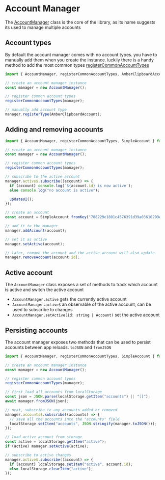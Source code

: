 # Account Manager

The [AccountManager](https://hzrd149.github.io/applesauce/typedoc/classes/applesauce-accounts.AccountManager.html) class is the core of the library, as its name suggests its used to manage multiple accounts

## Account types

By default the account manager comes with no account types. you have to manually add them when you create the instance. luckily there is a handy method to add the most common types [registerCommonAccountTypes](https://hzrd149.github.io/applesauce/typedoc/classes/applesauce-accounts.registerCommonAccountTypes.html)

```ts
import { AccountManager, registerCommonAccountTypes, AmberClipboardAccount } from "applesauce-accounts";

// create an account manager instance
const manager = new AccountManager();

// register common account types
registerCommonAccountTypes(manager);

// manually add account type
manager.registerType(AmberClipboardAccount);
```

## Adding and removing accounts

```ts
import { AccountManager, registerCommonAccountTypes, SimpleAccount } from "applesauce-accounts";

// create an account manager instance
const manager = new AccountManager();

// register common account types
registerCommonAccountTypes(manager);

// subscribe to the active account
manager.active$.subscribe((account) => {
  if (account) console.log(`${account.id} is now active`);
  else console.log("no account is active");

  updateUI();
});

// create an account
const account = SimpleAccount.fromKey("788229e1801c4576391d39a03610293ea7e6645c9d39aca54c62fc6d71cbc385");

// add it to the manager
manager.addAccount(account);

// set it as active
manager.setActive(account);

// later, remove the account and the active account will also update
manager.removeAccount(account.id);
```

## Active account

The `AccountManager` class exposes a set of methods to track which account is active and switch the active account

- `AccountManager.active` gets the currently active account
- `AccountManager.active$` an observable of the active account, can be used to subscribe to changes
- `AccountManager.setActive(id: string | Account)` set the active account

## Persisting accounts

The account manager exposes two methods that can be used to persist accounts between app reloads. `toJSON` and `fromJSON`

```ts
import { AccountManager, registerCommonAccountTypes, SimpleAccount } from "applesauce-accounts";

// create an account manager instance
const manager = new AccountManager();

// register common account types
registerCommonAccountTypes(manager);

// first load all accounts from localStorage
const json = JSON.parse(localStorage.getItem("accounts") || "[]");
await manager.fromJSON(json);

// next, subscribe to any accounts added or removed
manager.accounts$.subscribe((accounts) => {
  // save all the accounts into the "accounts" field
  localStorage.setItem("accounts", JSON.stringify(manager.toJSON()));
});

// load active account from storage
const active = localStorage.getItem("active");
if (active) manager.setActive(active);

// subscribe to active changes
manager.active$.subscribe((account) => {
  if (account) localStorage.setItem("active", account.id);
  else localStorage.clearItem("active");
});
```
